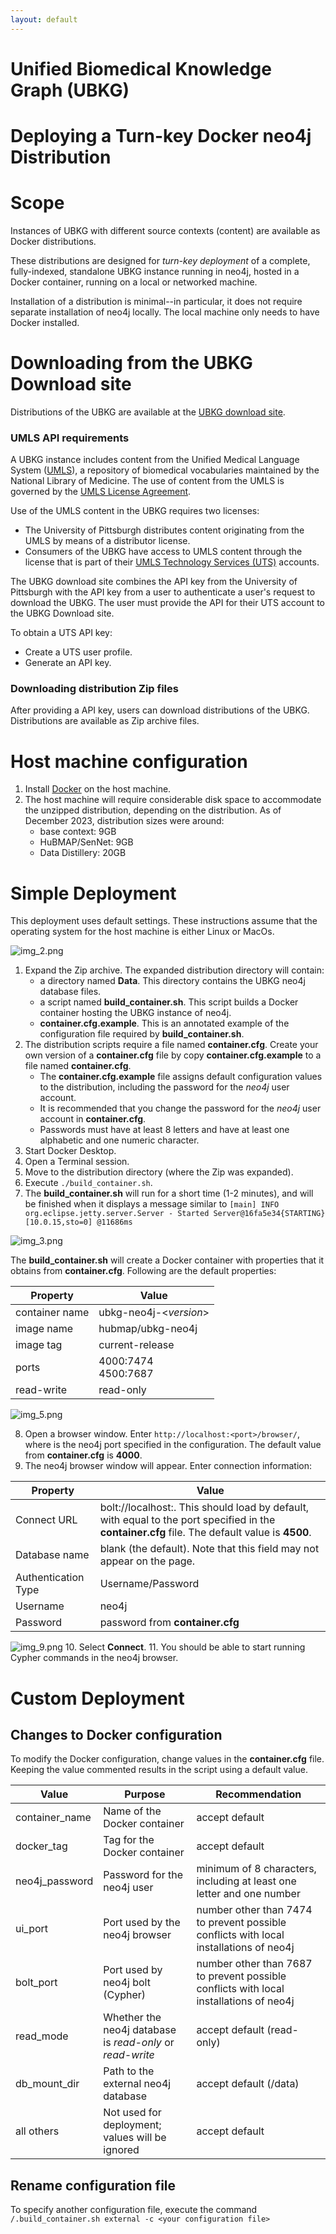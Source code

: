 ```yaml
---
layout: default
---
```


# Unified Biomedical Knowledge Graph (UBKG) 

# Deploying a Turn-key Docker neo4j Distribution

# Scope
Instances of UBKG with different source contexts (content) are available as Docker distributions.

These distributions are designed for *turn-key deployment* of a complete, fully-indexed, standalone UBKG instance 
running in neo4j, hosted in a Docker container, running on a local or networked machine. 

Installation of a distribution is minimal--in particular, it does not require separate installation of neo4j locally. 
The local machine only needs to have Docker installed.

# Downloading from the UBKG Download site

Distributions of the UBKG are available at the [UBKG download site](https://ubkg-downloads.xconsortia.org/).

### UMLS API requirements

A UBKG instance includes content from the Unified Medical Language System ([UMLS](https://www.nlm.nih.gov/research/umls/index.html)), 
a repository of biomedical vocabularies maintained by the National Library of Medicine. 
The use of content from the UMLS is governed by the [UMLS License Agreement](https://uts.nlm.nih.gov/uts/assets/LicenseAgreement.pdf).

Use of the UMLS content in the UBKG requires two licenses:

- The University of Pittsburgh distributes content originating from the UMLS by means of a distributor license.
- Consumers of the UBKG have access to UMLS content through the license that is part of their [UMLS Technology Services (UTS)](https://documentation.uts.nlm.nih.gov/rest/authentication.html) accounts.

The UBKG download site combines the API key from the University of Pittsburgh with the API key from a user to authenticate a user's request to download the UBKG. 
The user must provide the API for their UTS account to the UBKG Download site.

To obtain a UTS API key:
- Create a UTS user profile.
- Generate an API key.

### Downloading distribution Zip files
After providing a API key, users can download distributions of the UBKG.
Distributions are available as Zip archive files.

# Host machine configuration
1. Install [Docker](https://docs.docker.com/engine/install/) on the host machine.
2. The host machine will require considerable disk space to accommodate the unzipped distribution, depending on the distribution. As of December 2023, distribution sizes were around:
   - base context: 9GB
   - HuBMAP/SenNet: 9GB
   - Data Distillery: 20GB

# Simple Deployment
This deployment uses default settings. 
These instructions assume that the operating system for the host machine 
is either Linux or MacOs. 

![img_2.png](img_2.png)

1. Expand the Zip archive. The expanded distribution directory will contain:
   - a directory named **Data**. This directory contains the UBKG neo4j database files.
   - a script named **build_container.sh**. This script builds a Docker container hosting the UBKG instance of neo4j.
   - **container.cfg.example**. This is an annotated example of the configuration file required by **build_container.sh**.
2. The distribution scripts require a file named **container.cfg**. Create your own version of a **container.cfg** file by copy **container.cfg.example** to a file named **container.cfg**. 
   - The **container.cfg.example** file assigns default configuration values to the distribution, including the password for the _neo4j_ user account. 
   - It is recommended that you change the password for the _neo4j_ user account in **container.cfg**. 
   - Passwords must have at least 8 letters and have at least one alphabetic and one numeric character.
4. Start Docker Desktop. 
5. Open a Terminal session.
6. Move to the distribution directory (where the Zip was expanded).
7. Execute `./build_container.sh`.
8. The **build_container.sh** will run for a short time (1-2 minutes), and will be finished when it displays a message similar to ```[main] INFO org.eclipse.jetty.server.Server - Started Server@16fa5e34{STARTING}[10.0.15,sto=0] @11686ms```

![img_3.png](img_3.png)

The **build_container.sh** will create a Docker container with properties that it obtains from **container.cfg**. 
Following are the default properties:

| Property       | Value                   |
|----------------|-------------------------|
| container name | ubkg-neo4j-<*version*>  |
| image name     | hubmap/ubkg-neo4j       |
| image tag      | current-release         |
| ports          | 4000:7474<br/>4500:7687 |
| read-write     | read-only               |

![img_5.png](img_5.png)

8. Open a browser window. Enter `http://localhost:<port>/browser/`, where <port> is the neo4j port specified in the configuration. The default value from **container.cfg**  is **4000**.
9. The neo4j browser window will appear. Enter connection information:

| Property            | Value                                                                                                                                                                 |
|---------------------|-----------------------------------------------------------------------------------------------------------------------------------------------------------------------|
| Connect URL         | bolt://localhost:<bolt port>. This should load by default, with <bolt port> equal to the port specified in the **container.cfg** file. The default value is **4500**. |
| Database name       | blank (the default). Note that this field may not appear on the page.                                                                                                 |
| Authentication Type | Username/Password                                                                                                                                                     |
| Username            | neo4j                                                                                                                                                                 |
| Password            | password from **container.cfg**                                                                                                                                       |

![img_9.png](img_9.png)
10. Select **Connect**. 
11. You should be able to start running Cypher commands in the neo4j browser.

# Custom Deployment
## Changes to Docker configuration
To modify the Docker configuration, change values in the **container.cfg** file.
Keeping the value commented results in the script using a default value.

| Value          | Purpose                                                   | Recommendation                                                                         |
|----------------|-----------------------------------------------------------|----------------------------------------------------------------------------------------|
| container_name | Name of the Docker container                              | accept default                                                                         |
| docker_tag     | Tag for the Docker container                              | accept default                                                                         |
| neo4j_password | Password for the neo4j user                               | minimum of 8 characters, including at least one letter and one number                  |
| ui_port        | Port used by the neo4j browser                            | number other than 7474 to prevent possible conflicts with local installations of neo4j |
| bolt_port      | Port used by neo4j bolt (Cypher)                          | number other than 7687 to prevent possible conflicts with local installations of neo4j |
| read_mode      | Whether the neo4j database is *read-only* or *read-write* | accept default (read-only)                                                             |
| db_mount_dir   | Path to the external neo4j database                       | accept default (/data)                                                                 |
| all others     | Not used for deployment; values will be ignored           | accept default                                                                         |

## Rename configuration file
To specify another configuration file, execute the command ```/.build_container.sh external -c <your configuration file>```